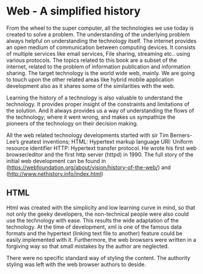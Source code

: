 Web - A simplified history
==========================

From the wheel to the super computer, all the technologies we use today is created to solve a problem. The understanding of the underlying problem always helpful on understanding the technology itself. The internet provides an open medium of communication between computing devices. It consists of multiple services like email services, File sharing, streaming etc.. using various protocols. The topics related to this book are a subset of the internet, related to the problem of information publication and information sharing. The target technology is the world wide web, mainly. We are going to touch upon the other related areas like hybrid mobile application development also as it shares some of the similarities with the web. 

Learning the history of a technology is also valuable to understand the technology. It provides proper insight of the constraints and limitations of the solution. And it always provides us a way of understanding the flows of the technology; where it went wrong, and makes us sympathize the pioneers of the technology on their decision making. 

All the web related technology developments started with sir Tim Berners-Lee’s greatest inventions;
HTML: Hypertext markup language
URI: Uniform resource identifier
HTTP: Hypertext transfer protocol.
He wrote his first web browser/editor and the first http server (httpd) in 1990. The full story of the initial web development can be found in  (https://webfoundation.org/about/vision/history-of-the-web/) and (http://www.nethistory.info/index.html) 

HTML
----

Html was created with the simplicity and low learning curve in mind, so that not only the geeky developers, the non-technical people were also could use the technology with ease. This results the wide adaptation of the technology. At the time of development, xml is one of the famous data formats and the hypertext (linking text file to another) feature could be easily implemented with it. Furthermore, the web browsers were written in a forgiving way so that small mistakes by the author are neglected. 

There were no specific standard way of styling the content. The authority styling was left with the web browser authors to deside. 
